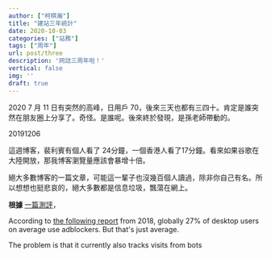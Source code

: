 ```yaml
---
author: ["柯棋瀚"]
title: "建站三年統計"
date: 2020-10-03
categories: ["站務"]
tags: ["周年"]
url: post/three
description: '网誌三周年啦！'
vertical: false
img: ''
draft: true
---
```


2020
7 月 11 日有突然的高峰，日用戶 70，後來三天也都有三四十。肯定是誰突然在朋友圈上分享了。奇怪。是誰呢。後來終於發現，是孫老師帶動的。


20191206

這週博客，裴利賓有個人看了 24分鐘，一個香港人看了17分鐘。看來如果谷歌在大陸開放，那我博客瀏覽量應該會暴增十倍。

絕大多數博客的一篇文章，可能這一輩子也沒幾百個人讀過，除非你自己有名。所以想想也挺悲哀的，絕大多數都是信息垃圾，飄蕩在網上。



**根據** [一篇測評](https://www.vojtechruzicka.com/netlify-analytics/)，



According to [the following report](https://www.statista.com/statistics/351862/adblocking-usage/) from 2018, globally 27% of desktop users on average use adblockers. But that's just average.



The problem is that it currently also tracks visits from bots